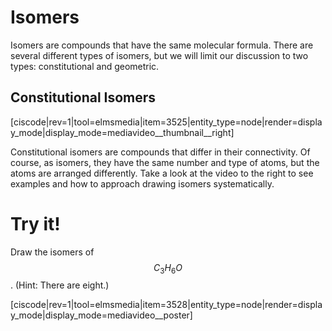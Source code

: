 # Isomers



Isomers are compounds that have the same molecular formula.  There are several different types of isomers, but we will limit our discussion to two types: constitutional and geometric.

## Constitutional Isomers

<media-video>[ciscode|rev=1|tool=elmsmedia|item=3525|entity_type=node|render=display_mode|display_mode=mediavideo__thumbnail__right]</media-video>


Constitutional isomers are compounds that differ in their connectivity.  Of course, as isomers, they have the same number and type of atoms, but the atoms are arranged differently.  Take a look at the video to the right to see examples and how to approach drawing isomers systematically.   




# Try it!

Draw the isomers of $$C_3H_6O$$.  (Hint: There are eight.)

<media-video>[ciscode|rev=1|tool=elmsmedia|item=3528|entity_type=node|render=display_mode|display_mode=mediavideo__poster]</media-video>